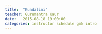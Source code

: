 ```yaml
---
title:  "Kundalini"
teacher: Gurumantra Kaur
date:   2015-08-18 19:00:00 
categories: instructor schedule gmk intro
---
```

